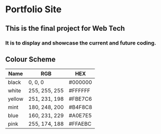 # Portfolio Site
## This is the final project for Web Tech
### It is to display and showcase the current and future coding.

## Colour Scheme

| Name   | RGB           | HEX     |
|--------|---------------|---------|
| black  | 0, 0, 0       | #000000 |
| white  | 255, 255, 255 | #FFFFFF |
| yellow | 251, 231, 198 | #FBE7C6 |
| mint   | 180, 248, 200 | #B4F8C8 |
| blue   | 160, 231, 229 | #A0E7E5 |
| pink   | 255, 174, 188 | #FFAEBC |
